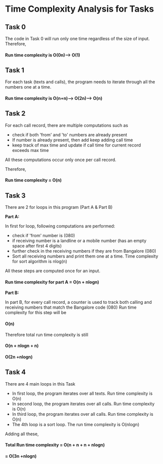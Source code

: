 # Time Complexity Analysis for Tasks


## Task 0

The code in Task 0 will run only one time regardless of the size of input. Therefore,
#### <b>Run time complexity is O(0n)--> O(1)</b>

## Task 1

For each task (texts and calls), the program needs to iterate through all the numbers one at a time.

#### <b>Run time complexity is O(n+n)--> O(2n)--> O(n)</b>

## Task 2

For each call record, there are multiple computations such as
* check if both 'from' and 'to' numbers are already present
* If number is already present, then add keep adding call time
* keep track of max time and update if call time for current record exceeds max time

All these computations occur only once per call record.

Therefore,
#### <b>Run time complexity = O(n)</b>

## Task 3

There are 2 for loops in this program (Part A & Part B)

<b>Part A:</b>

In first for loop, following computations are performed:
* check if 'from' number is (080)
* if receiving number is a landline or a mobile number (has an empty space after first 4 digits)
* further check in the receiving numbers if they are from Bangalore (080)
* Sort all receiving numbers and print them one at a time. Time complexity for sort algorithm is nlog(n)


All these steps are computed once for an input.
#### <b>Run time complexity for part A = O(n + nlogn) </b>

<b>Part B:</b>

In part B, for every call record, a counter is used to track both calling and receiving numbers that match the Bangalore code (080)
Run time complexity for this step will be 
#### <b> O(n) </b>

Therefore total run time complexity is still
#### <b> O(n + nlogn + n)
#### O(2n +nlogn)</b>



## Task 4

There are 4 main loops in this Task

* In first loop, the program iterates over all texts. Run time complexity is O(n)
* In second loop, the program iterates over all calls. Run time complexity is O(n)
* In third loop, the program iterates over all calls. Run time complexity is O(n)
* The 4th loop is a sort loop. The run time complexity is O(nlogn)

Adding all these,

#### <b>Total Run time complexity = O(n + n + n + nlogn)
#### = O(3n +nlogn) </b>
